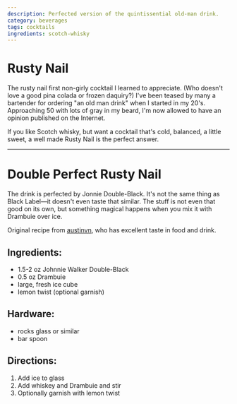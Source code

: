 ```yaml
---
description: Perfected version of the quintissential old-man drink. 
category: beverages
tags: cocktails
ingredients: scotch-whisky
---
```


# Rusty Nail 

The rusty nail first non-girly cocktail I learned to appreciate. (Who doesn't love a good pina colada or frozen daquiry?) I've been teased by many a bartender for ordering "an old man drink" when I started in my 20's. Approaching 50 with lots of gray in my beard, I'm now allowed to have an opinion published on the Internet.

If you like Scotch whisky, but want a cocktail that's cold, balanced, a little sweet, a well made Rusty Nail is the perfect answer. 

---

# Double Perfect Rusty Nail 

The drink is perfected by Jonnie Double-Black. It's not the same thing as Black Label—it doesn't even taste that similar. The stuff is not even that good on its own, but something magical happens when you mix it with Drambuie over ice.
 
Original recipe from [austinvn](https://github.com/austinvn), who has excellent taste in food and drink.

## Ingredients:

- 1.5-2 oz Johnnie Walker Double-Black 
- 0.5 oz Drambuie 
- large, fresh ice cube
- lemon twist (optional garnish)

## Hardware:

- rocks glass or similar
- bar spoon

## Directions:

1. Add ice to glass
2. Add whiskey and Drambuie and stir
3. Optionally garnish with lemon twist 
